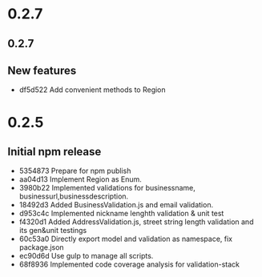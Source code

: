 # 0.2.7
## 0.2.7

New features
------------
- df5d522 Add convenient methods to Region


# 0.2.5
## Initial npm release

- 5354873 Prepare for npm publish
- aa04d13 Implement Region as Enum.
- 3980b22 Implemented validations for businessname, businessurl,businessdescription.
- 18492d3 Added BusinessValidation.js and email validation.
- d953c4c Implemented nickname lenghth validation & unit test
- f4320d1 Added AddressValidation.js, street string length validation and its gen&unit testings
- 60c53a0 Directly export model and validation as namespace, fix package.json
- ec90d6d Use gulp to manage all scripts.
- 68f8936 Implemented code coverage analysis for validation-stack
